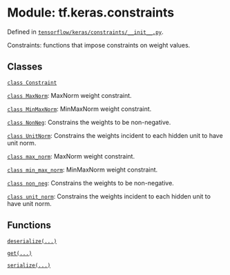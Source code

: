 <div itemscope itemtype="http://developers.google.com/ReferenceObject">
<meta itemprop="name" content="tf.keras.constraints" />
</div>

# Module: tf.keras.constraints



Defined in [`tensorflow/keras/constraints/__init__.py`](https://www.tensorflow.org/code/tensorflow/keras/constraints/__init__.py).

Constraints: functions that impose constraints on weight values.

## Classes

[`class Constraint`](../../tf/keras/constraints/Constraint.md)

[`class MaxNorm`](../../tf/keras/constraints/MaxNorm.md): MaxNorm weight constraint.

[`class MinMaxNorm`](../../tf/keras/constraints/MinMaxNorm.md): MinMaxNorm weight constraint.

[`class NonNeg`](../../tf/keras/constraints/NonNeg.md): Constrains the weights to be non-negative.

[`class UnitNorm`](../../tf/keras/constraints/UnitNorm.md): Constrains the weights incident to each hidden unit to have unit norm.

[`class max_norm`](../../tf/keras/constraints/MaxNorm.md): MaxNorm weight constraint.

[`class min_max_norm`](../../tf/keras/constraints/MinMaxNorm.md): MinMaxNorm weight constraint.

[`class non_neg`](../../tf/keras/constraints/NonNeg.md): Constrains the weights to be non-negative.

[`class unit_norm`](../../tf/keras/constraints/UnitNorm.md): Constrains the weights incident to each hidden unit to have unit norm.

## Functions

[`deserialize(...)`](../../tf/keras/constraints/deserialize.md)

[`get(...)`](../../tf/keras/constraints/get.md)

[`serialize(...)`](../../tf/keras/constraints/serialize.md)

